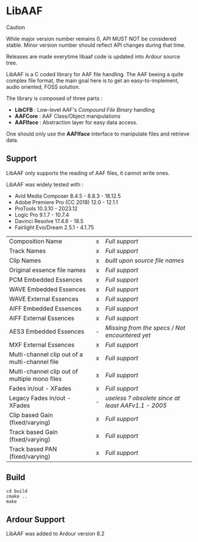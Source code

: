 # LibAAF
> [!CAUTION]
>
> While major version number remains 0, API MUST NOT be considered stable. Minor version number should reflect API changes during that time.
>
> Releases are made everytime libaaf code is updated into Ardour source tree.


LibAAF is a C coded library for AAF file handling. The AAF beeing a quite complex file format, the main goal here is to get an easy-to-implement, audio oriented, FOSS solution.


The library is composed of three parts :

* **LibCFB** : Low-level AAF's *Compound File Binary* handling
* **AAFCore** : AAF Class/Object manipulations
* **AAFIface** : Abstraction layer for easy data access.

One should only use the **AAFIface** interface to manipulate files and retrieve data.

## Support

LibAAF only supports the reading of AAF files, it cannot write ones.

LibAAF was widely tested with :

* Avid Media Composer 8.4.5 - 8.8.3 - 18.12.5
* Adobe Premiere Pro (CC 2018) 12.0 - 12.1.1
* ProTools 10.3.10 - 2023.12
* Logic Pro 9.1.7 - 10.7.4
* Davinci Resolve 17.4.6 - 18.5
* Fairlight Evo/Dream 2.5.1 - 4.1.75


|                                                |   |                                        |
|------------------------------------------------|:-:|----------------------------------------|
| Composition Name                               | x | *Full support*                         |
| Track Names                                    | x | *Full support*                         |
| Clip Names                                     | x | *built upon source file names*         |
| Original essence file names                    | x | *Full support*                         |
| PCM Embedded Essences                          | x | *Full support*                         |
| WAVE Embedded Essences                         | x | *Full support*                         |
| WAVE External Essences                         | x | *Full support*                         |
| AIFF Embedded Essences                         | x | *Full support*                         |
| AIFF External Essences                         | x | *Full support*                         |
| AES3 Embedded Essences                         | - | *Missing from the specs / Not encountered yet* |
| MXF External Essences                          | x | *Full support*                         |
| Multi-channel clip out of a multi-channel file | x | *Full support*                         |
| Multi-channel clip out of multiple mono files  | x | *Full support*                         |
| Fades in/out - XFades                          | x | *Full support*                         |
| Legacy Fades in/out - XFades                   | - | *useless ? obsolete since at least AAFv1.1 - 2005* |
| Clip based Gain (fixed/varying)                | x | *Full support*                         |
| Track based Gain (fixed/varying)               | x | *Full support*                         |
| Track based PAN (fixed/varying)                | x | *Full support*                         |


## Build

```
cd build
cmake ..
make
```

## Ardour Support

LibAAF was added to Ardour version 8.2
